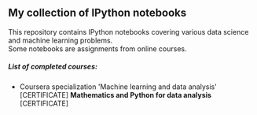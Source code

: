 ## My collection of IPython notebooks
This repository contains IPython notebooks covering various data science and machine learning problems.  
Some notebooks are assignments from online courses.  
  
##### List of completed courses:
* Coursera specialization 'Machine learning and data analysis' [CERTIFICATE]
**Mathematics and Python for data analysis** [CERTIFICATE]
